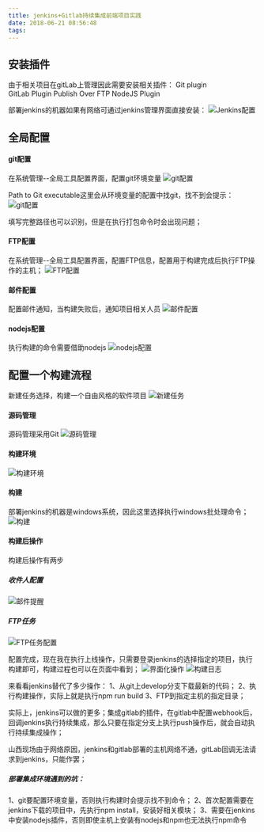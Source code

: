 ```yaml
---
title: jenkins+Gitlab持续集成前端项目实践
date: 2018-06-21 08:56:48
tags:
---
```


安装插件
---
由于相关项目在gitLab上管理因此需要安装相关插件：
Git plugin    
GitLab Plugin
Publish Over FTP
NodeJS Plugin

部署jenkins的机器如果有网络可通过jenkins管理界面直接安装：
![Jenkins配置](jenkins插件.jpg)

全局配置
---
#### git配置
在系统管理--全局工具配置界面，配置git环境变量
![git配置](git配置.jpg)

Path to Git executable这里会从环境变量的配置中找git，找不到会提示：
![git配置](git配置异常.jpg)

填写完整路径也可以识别，但是在执行打包命令时会出现问题；

#### FTP配置
在系统管理--全局工具配置界面，配置FTP信息，配置用于构建完成后执行FTP操作的主机；
![FTP配置](FTP配置.jpg)

#### 邮件配置
配置邮件通知，当构建失败后，通知项目相关人员
![邮件配置](邮件配置.jpg)

#### nodejs配置
执行构建的命令需要借助nodejs
![nodejs配置](nodejs配置.jpg)


配置一个构建流程
---
新建任务选择，构建一个自由风格的软件项目
![新建任务](新建任务.jpg)

#### 源码管理
源码管理采用Git
![源码管理](源码管理.jpg)

#### 构建环境
![构建环境](构建环境.jpg)

#### 构建
部署jenkins的机器是windows系统，因此这里选择执行windows批处理命令；
![构建](构建.jpg)

#### 构建后操作
构建后操作有两步
##### 收件人配置
![邮件提醒](邮件提醒.jpg)
##### FTP任务
![FTP任务配置](FTP任务配置.jpg)

配置完成，现在我在执行上线操作，只需要登录jenkins的选择指定的项目，执行构建即可，构建过程也可以在页面中看到；
![界面化操作](界面化操作.jpg)
![构建日志](构建日志.jpg)

来看看jenkins替代了多少操作：
1、从git上develop分支下载最新的代码；
2、执行构建操作，实际上就是执行npm run build
3、FTP到指定主机的指定目录；

实际上，jenkins可以做的更多；集成gitlab的插件，在gitlab中配置webhook后，回调jenkins执行持续集成，那么只要在指定分支上执行push操作后，就会自动执行持续集成操作；

山西现场由于网络原因，jenkins和gitlab部署的主机网络不通，gitLab回调无法请求到jenkins，只能作罢；

##### 部署集成环境遇到的坑：
1、git要配置环境变量，否则执行构建时会提示找不到命令；
2、首次配置需要在jenkins下载的项目中，先执行npm install，安装好相关模块；
3、需要在jenkins中安装nodejs插件，否则即使主机上安装有nodejs和npm也无法执行npm命令
